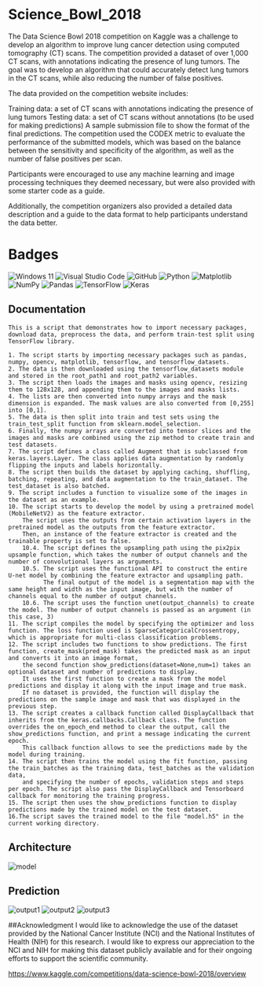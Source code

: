 # Science_Bowl_2018
The Data Science Bowl 2018 competition on Kaggle was a challenge to develop an algorithm to improve lung cancer detection using computed tomography (CT) scans. The competition provided a dataset of over 1,000 CT scans, with annotations indicating the presence of lung tumors. The goal was to develop an algorithm that could accurately detect lung tumors in the CT scans, while also reducing the number of false positives.

The data provided on the competition website includes:

Training data: a set of CT scans with annotations indicating the presence of lung tumors
Testing data: a set of CT scans without annotations (to be used for making predictions)
A sample submission file to show the format of the final predictions.
The competition used the CODEX metric to evaluate the performance of the submitted models, which was based on the balance between the sensitivity and specificity of the algorithm, as well as the number of false positives per scan.

Participants were encouraged to use any machine learning and image processing techniques they deemed necessary, but were also provided with some starter code as a guide.

Additionally, the competition organizers also provided a detailed data description and a guide to the data format to help participants understand the data better.
# Badges

![Windows 11](https://img.shields.io/badge/Windows%2011-%230079d5.svg?style=for-the-badge&logo=Windows%2011&logoColor=white)
![Visual Studio Code](https://img.shields.io/badge/Visual%20Studio%20Code-0078d7.svg?style=for-the-badge&logo=visual-studio-code&logoColor=white)
![GitHub](https://img.shields.io/badge/github-%23121011.svg?style=for-the-badge&logo=github&logoColor=white)
![Python](https://img.shields.io/badge/python-3670A0?style=for-the-badge&logo=python&logoColor=ffdd54)
![Matplotlib](https://img.shields.io/badge/Matplotlib-%23ffffff.svg?style=for-the-badge&logo=Matplotlib&logoColor=black)
![NumPy](https://img.shields.io/badge/numpy-%23013243.svg?style=for-the-badge&logo=numpy&logoColor=white)
![Pandas](https://img.shields.io/badge/pandas-%23150458.svg?style=for-the-badge&logo=pandas&logoColor=white)
![TensorFlow](https://img.shields.io/badge/TensorFlow-%23FF6F00.svg?style=for-the-badge&logo=TensorFlow&logoColor=white)
![Keras](https://img.shields.io/badge/Keras-%23D00000.svg?style=for-the-badge&logo=Keras&logoColor=white)

## Documentation
    This is a script that demonstrates how to import necessary packages, download data, preprocess the data, and perform train-test split using TensorFlow library.

    1. The script starts by importing necessary packages such as pandas, numpy, opencv, matplotlib, tensorflow, and tensorflow_datasets.
    2. The data is then downloaded using the tensorflow_datasets module and stored in the root_path1 and root_path2 variables.
    3. The script then loads the images and masks using opencv, resizing them to 128x128, and appending them to the images and masks lists.
    4. The lists are then converted into numpy arrays and the mask dimension is expanded. The mask values are also converted from [0,255] into [0,1].
    5. The data is then split into train and test sets using the train_test_split function from sklearn.model_selection.
    6. Finally, the numpy arrays are converted into tensor slices and the images and masks are combined using the zip method to create train and test datasets.
    7. The script defines a class called Augment that is subclassed from keras.layers.Layer. The class applies data augmentation by randomly flipping the inputs and labels horizontally.
    8. The script then builds the dataset by applying caching, shuffling, batching, repeating, and data augmentation to the train_dataset. The test_dataset is also batched.
    9. The script includes a function to visualize some of the images in the dataset as an example.
    10. The script starts to develop the model by using a pretrained model (MobileNetV2) as the feature extractor. 
        The script uses the outputs from certain activation layers in the pretrained model as the outputs from the feature extractor. 
        Then, an instance of the feature extractor is created and the trainable property is set to false.
        10.4. The script defines the upsampling path using the pix2pix upsample function, which takes the number of output channels and the number of convolutional layers as arguments.
        10.5. The script uses the functional API to construct the entire U-net model by combining the feature extractor and upsampling path. 
              The final output of the model is a segmentation map with the same height and width as the input image, but with the number of channels equal to the number of output channels.
        10.6. The script uses the function unet(output_channels) to create the model. The number of output channels is passed as an argument (in this case, 3)
    11. The script compiles the model by specifying the optimizer and loss function. The loss function used is SparseCategoricalCrossentropy, which is appropriate for multi-class classification problems.
    12. The script includes two functions to show predictions. The first function, create_mask(pred_mask) takes the predicted mask as an input and converts it into an image format, 
        the second function show_predictions(dataset=None,num=1) takes an optional dataset and number of predictions to display. 
        It uses the first function to create a mask from the model predictions and display it along with the input image and true mask. 
        If no dataset is provided, the function will display the predictions on the sample image and mask that was displayed in the previous step.
    13. The script creates a callback function called DisplayCallback that inherits from the keras.callbacks.Callback class. The function overrides the on_epoch_end method to clear the output, call the show_predictions function, and print a message indicating the current epoch. 
        This callback function allows to see the predictions made by the model during training.
    14. The script then trains the model using the fit function, passing the train_batches as the training data, test_batches as the validation data, 
        and specifying the number of epochs, validation steps and steps per epoch. The script also pass the DisplayCallback and Tensorboard callback for monitoring the training progress.
    15. The script then uses the show_predictions function to display predictions made by the trained model on the test dataset.
    16.The script saves the trained model to the file "model.h5" in the current working directory.
## Architecture
![model](https://user-images.githubusercontent.com/82282919/212235797-2a3be161-4f38-4ead-a8e2-d142a9db2edd.png)

## Prediction
![output1](https://user-images.githubusercontent.com/82282919/212235282-bf1858ad-d034-4058-82be-38b2abfe9b88.png)
![output2](https://user-images.githubusercontent.com/82282919/212235296-e45867a2-60ee-44f8-8bdd-df93fd1a4e59.png)
![output3](https://user-images.githubusercontent.com/82282919/212235316-e310f25f-383b-462f-9d07-951726290db9.png)


##Acknowledgment
I would like to acknowledge the use of the dataset provided by the National Cancer Institute (NCI) and the National Institutes of Health (NIH) for this research. I would like to express our appreciation to the NCI and NIH for making this dataset publicly available and for their ongoing efforts to support the scientific community.

https://www.kaggle.com/competitions/data-science-bowl-2018/overview
